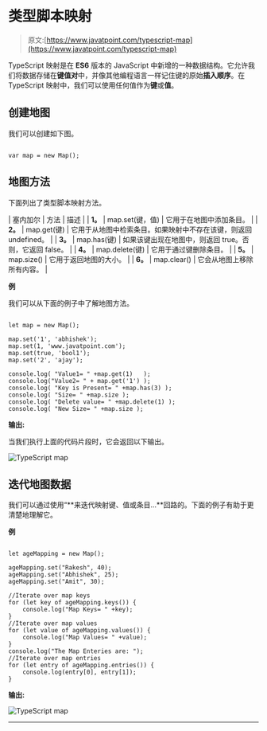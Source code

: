 # 类型脚本映射

> 原文:[https://www.javatpoint.com/typescript-map](https://www.javatpoint.com/typescript-map)

TypeScript 映射是在 **ES6** 版本的 JavaScript 中新增的一种数据结构。它允许我们将数据存储在**键值对**中，并像其他编程语言一样记住键的原始**插入顺序**。在 TypeScript 映射中，我们可以使用任何值作为**键**或**值**。

## 创建地图

我们可以创建如下图。

```

var map = new Map();

```

## 地图方法

下面列出了类型脚本映射方法。

| 塞内加尔 | 方法 | 描述 |
| **1。** | map.set(键，值) | 它用于在地图中添加条目。 |
| **2。** | map.get(键) | 它用于从地图中检索条目。如果映射中不存在该键，则返回 undefined。 |
| **3。** | map.has(键) | 如果该键出现在地图中，则返回 true。否则，它返回 false。 |
| **4。** | map.delete(键) | 它用于通过键删除条目。 |
| **5。** | map.size() | 它用于返回地图的大小。 |
| **6。** | map.clear() | 它会从地图上移除所有内容。 |

**例**

我们可以从下面的例子中了解地图方法。

```

let map = new Map();

map.set('1', 'abhishek');   
map.set(1, 'www.javatpoint.com');     
map.set(true, 'bool1'); 
map.set('2', 'ajay');

console.log( "Value1= " +map.get(1)   ); 
console.log("Value2= " + map.get('1') ); 
console.log( "Key is Present= " +map.has(3) ); 
console.log( "Size= " +map.size ); 
console.log( "Delete value= " +map.delete(1) ); 
console.log( "New Size= " +map.size );

```

**输出:**

当我们执行上面的代码片段时，它会返回以下输出。

![TypeScript map](../Images/711b34f0e6a99a0e56d6351ab9b5f170.png)

## 迭代地图数据

我们可以通过使用“**来迭代映射键、值或条目...**回路的。下面的例子有助于更清楚地理解它。

**例**

```

let ageMapping = new Map();

ageMapping.set("Rakesh", 40);
ageMapping.set("Abhishek", 25);
ageMapping.set("Amit", 30);

//Iterate over map keys
for (let key of ageMapping.keys()) {
    console.log("Map Keys= " +key);        
}
//Iterate over map values
for (let value of ageMapping.values()) {
    console.log("Map Values= " +value);    
}
console.log("The Map Enteries are: "); 
//Iterate over map entries
for (let entry of ageMapping.entries()) {
    console.log(entry[0], entry[1]); 
}

```

**输出:**

![TypeScript map](../Images/2b92b49e6b07288520216076f0ecc4e8.png)

* * *